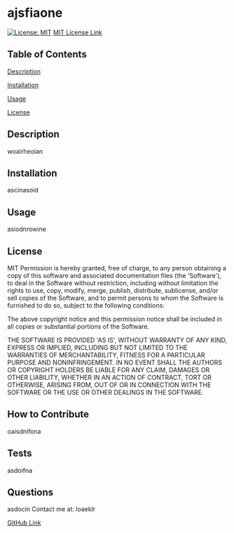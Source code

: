 # ajsfiaone

[![License: MIT](https://img.shields.io/badge/License-MIT-yellow.svg)](https://opensource.org/licenses/MIT)
[MIT License Link](https://opensource.org/licenses/MIT)

## Table of Contents
[Description](#Description)

[Installation](#Installation)

[Usage](#Usage)

[License](#License)

## Description
woairheoian

## Installation
ascinasoid

## Usage
asiodnrowine

## License
MIT
Permission is hereby granted, free of charge, to any person obtaining a copy of this software and associated documentation files (the 'Software'), to deal in the Software without restriction, including without limitation the rights to use, copy, modify, merge, publish, distribute, sublicense, and/or sell copies of the Software, and to permit persons to whom the Software is furnished to do so, subject to the following conditions:

The above copyright notice and this permission notice shall be included in all copies or substantial portions of the Software.

THE SOFTWARE IS PROVIDED 'AS IS', WITHOUT WARRANTY OF ANY KIND, EXPRESS OR IMPLIED, INCLUDING BUT NOT LIMITED TO THE WARRANTIES OF MERCHANTABILITY, FITNESS FOR A PARTICULAR PURPOSE AND NONINFRINGEMENT. IN NO EVENT SHALL THE AUTHORS OR COPYRIGHT HOLDERS BE LIABLE FOR ANY CLAIM, DAMAGES OR OTHER LIABILITY, WHETHER IN AN ACTION OF CONTRACT, TORT OR OTHERWISE, ARISING FROM, OUT OF OR IN CONNECTION WITH THE SOFTWARE OR THE USE OR OTHER DEALINGS IN THE SOFTWARE.

## How to Contribute
oaisdnifona

## Tests
asdoifna

## Questions
asdocin
Contact me at: loaeklr

[GitHub Link](oiwer)
